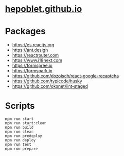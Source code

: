# [hepoblet.github.io](https://hepoblet.github.io)

# Packages
* https://es.reactjs.org
* https://ant.design
* https://reactrouter.com
* https://www.i18next.com
* https://formspree.io
* https://formspark.io
* https://github.com/dozoisch/react-google-recaptcha
* https://github.com/typicode/husky
* https://github.com/okonet/lint-staged

# Scripts
```
npm run start
npm run start:clean
npm run build
npm run clean
npm run predeploy
npm run deploy
npm run test
npm run prepare
```
